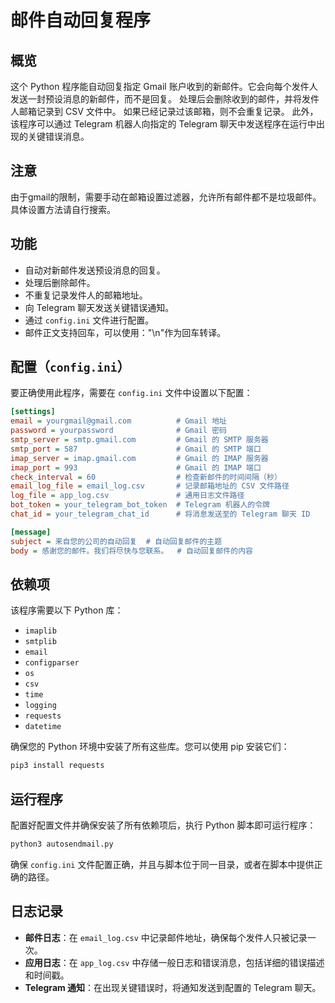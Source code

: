 # 邮件自动回复程序

## 概览
这个 Python 程序能自动回复指定 Gmail 账户收到的新邮件。它会向每个发件人发送一封预设消息的新邮件，而不是回复。
处理后会删除收到的邮件，并将发件人邮箱记录到 CSV 文件中。
如果已经记录过该邮箱，则不会重复记录。
此外，该程序可以通过 Telegram 机器人向指定的 Telegram 聊天中发送程序在运行中出现的关键错误消息。

## 注意
由于gmail的限制，需要手动在邮箱设置过滤器，允许所有邮件都不是垃圾邮件。具体设置方法请自行搜索。

## 功能
- 自动对新邮件发送预设消息的回复。
- 处理后删除邮件。
- 不重复记录发件人的邮箱地址。
- 向 Telegram 聊天发送关键错误通知。
- 通过 `config.ini` 文件进行配置。
- 邮件正文支持回车，可以使用："\n"作为回车转译。

## 配置（`config.ini`）
要正确使用此程序，需要在 `config.ini` 文件中设置以下配置：

```ini
[settings]
email = yourgmail@gmail.com          # Gmail 地址
password = yourpassword              # Gmail 密码
smtp_server = smtp.gmail.com         # Gmail 的 SMTP 服务器
smtp_port = 587                      # Gmail 的 SMTP 端口
imap_server = imap.gmail.com         # Gmail 的 IMAP 服务器
imap_port = 993                      # Gmail 的 IMAP 端口
check_interval = 60                  # 检查新邮件的时间间隔（秒）
email_log_file = email_log.csv       # 记录邮箱地址的 CSV 文件路径
log_file = app_log.csv               # 通用日志文件路径
bot_token = your_telegram_bot_token  # Telegram 机器人的令牌
chat_id = your_telegram_chat_id      # 将消息发送至的 Telegram 聊天 ID

[message]
subject = 来自您的公司的自动回复  # 自动回复邮件的主题
body = 感谢您的邮件。我们将尽快与您联系。  # 自动回复邮件的内容
```

## 依赖项
该程序需要以下 Python 库：
- `imaplib`
- `smtplib`
- `email`
- `configparser`
- `os`
- `csv`
- `time`
- `logging`
- `requests`
- `datetime`

确保您的 Python 环境中安装了所有这些库。您可以使用 pip 安装它们：
```bash
pip3 install requests
```

## 运行程序
配置好配置文件并确保安装了所有依赖项后，执行 Python 脚本即可运行程序：
```bash
python3 autosendmail.py
```

确保 `config.ini` 文件配置正确，并且与脚本位于同一目录，或者在脚本中提供正确的路径。

## 日志记录
- **邮件日志**：在 `email_log.csv` 中记录邮件地址，确保每个发件人只被记录一次。
- **应用日志**：在 `app_log.csv` 中存储一般日志和错误消息，包括详细的错误描述和时间戳。
- **Telegram 通知**：在出现关键错误时，将通知发送到配置的 Telegram 聊天。

